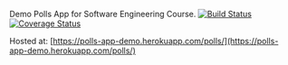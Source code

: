 Demo Polls App for Software Engineering Course.
[![Build Status](https://app.travis-ci.com/abirbhav/swe1-app.svg?branch=master)](https://app.travis-ci.com/abirbhav/swe1-app)
[![Coverage Status](https://coveralls.io/repos/github/abirbhav/swe1-app/badge.svg?branch=master)](https://coveralls.io/github/abirbhav/swe1-app?branch=master)

Hosted at: [https://polls-app-demo.herokuapp.com/polls/](https://polls-app-demo.herokuapp.com/polls/)